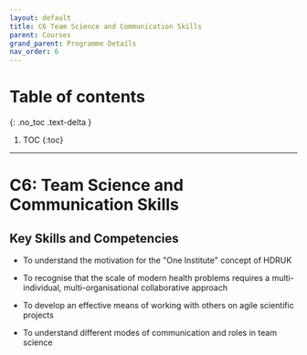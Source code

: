 ```yaml
---
layout: default
title: C6 Team Science and Communication Skills
parent: Courses
grand_parent: Programme Details
nav_order: 6
---
```


# Table of contents
{: .no_toc .text-delta }

1. TOC
{:toc}

---

# C6: Team Science and Communication Skills

## Key Skills and Competencies

- To understand the motivation for the "One Institute" concept of HDRUK

- To recognise that the scale of modern health problems requires a multi-individual, multi-organisational collaborative approach

- To develop an effective means of working with others on agile scientific projects

- To understand different modes of communication and roles in team science